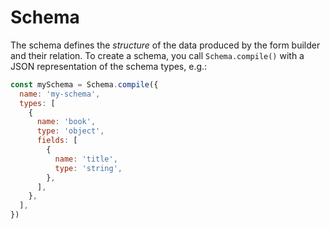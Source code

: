 # Schema

The schema defines the _structure_ of the data produced by the form builder and their relation. To create a schema, you call `Schema.compile()` with a JSON representation of the schema types, e.g.:

```js
const mySchema = Schema.compile({
  name: 'my-schema',
  types: [
    {
      name: 'book',
      type: 'object',
      fields: [
        {
          name: 'title',
          type: 'string',
        },
      ],
    },
  ],
})
```

<!-- refer to more detailed documentation about schemas -->
